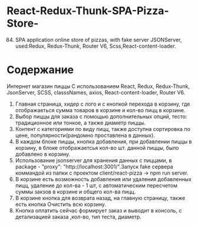 # React-Redux-Thunk-SPA-Pizza-Store-
84. SPA application online store of pizzas, with fake server JSONServer, used:Redux, Redux-Thunk, Router V6, Scss,React-content-loader. 

# Содержание

Интернет магазин пиццы
С использованием React, Redux, Redux-Thunk, JsonServer, SCSS, classsNames, axios, React-content-loader, Router V6.

1. Главная страница, хидер с лого и с кнопкой перехода в корзину, где отображаеться сумма товаров в корзине и кол-во пицц в корзине.
2. Выбор пиццы для заказа с помощью дополнительных опций, тесто: традиционное или тонкое, а также диаметр пиццы.
3. Контент с категориями по виду пицц, также доступна сортировка по цене, популярности(рандомно проставлена в данных).
4. В каждом блоке пиццы, кнопка добавления, при добавлении пиццы в корзину, в блоке отображаетсья кол-во шт. данной пиццы, было добавлено в корзину.
5. Использование jsonserver для хранения данных с пиццами, в package - "proxy": "http://localhost:3001/".Запуск fake сервера коммандой из папки с проектом client/react-pizza -> npm run server.
6. В корзине есть возможность добавления или удаления добавленных пицц, удаление до кол-ва - 1 шт, с автоматическим пересчетом суммы закзов в корзине и общего кол-ва пицц.
7. В корзине кнопка для возврата назад, на главную страницу, также есть кнопка Очистить всю корзину.
8. Кнопка оплатить сейчас формирует заказ и выводит в консоль, с детализацией заказа ,кол-во, тип теста, диаметр.
